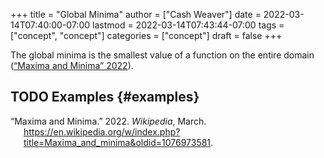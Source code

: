 +++
title = "Global Minima"
author = ["Cash Weaver"]
date = 2022-03-14T07:40:00-07:00
lastmod = 2022-03-14T07:43:44-07:00
tags = ["concept", "concept"]
categories = ["concept"]
draft = false
+++

The global minima is the smallest value of a function on the entire domain (<a href="#citeproc_bib_item_1">“Maxima and Minima” 2022</a>).


## <span class="org-todo todo TODO">TODO</span> Examples {#examples}

<style>.csl-entry{text-indent: -1.5em; margin-left: 1.5em;}</style><div class="csl-bib-body">
  <div class="csl-entry"><a id="citeproc_bib_item_1"></a>“Maxima and Minima.” 2022. <i>Wikipedia</i>, March. <a href="https://en.wikipedia.org/w/index.php?title=Maxima_and_minima&oldid=1076973581">https://en.wikipedia.org/w/index.php?title=Maxima_and_minima&#38;oldid=1076973581</a>.</div>
</div>
